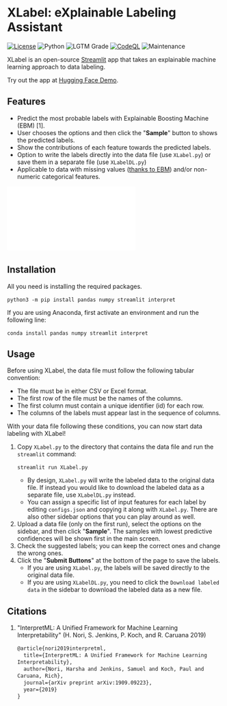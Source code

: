 # XLabel: e**X**plainable **Label**ing Assistant

[![License](https://img.shields.io/github/license/donlapark/XLabel)](LICENSE)
![Python](https://img.shields.io/badge/python-3.7_|_3.8-blue.svg)
![LGTM Grade](https://img.shields.io/lgtm/grade/python/github/donlapark/XLabel)
[![CodeQL](https://github.com/donlapark/XLabel/actions/workflows/codeql.yml/badge.svg)](https://github.com/donlapark/XLabel/actions/workflows/codeql.yml)
![Maintenance](https://img.shields.io/maintenance/yes/2022)

XLabel is an open-source [Streamlit](https://streamlit.io/) app that takes an explainable machine learning approach to data labeling.

Try out the app at [<ins>Hugging Face Demo</ins>](https://huggingface.co/spaces/Donlapark/XLabel).

## Features
* Predict the most probable labels with Explainable Boosting Machine (EBM) [1].
* User chooses the options and then click the "**Sample**" button to shows the predicted labels.
* Show the contributions of each feature towards the predicted labels.
* Option to write the labels directly into the data file (use `XLabel.py`) or save them in a separate file (use `XLabelDL.py`)
* Applicable to data with missing values ([thanks to EBM](https://github.com/interpretml/interpret/issues/18)) and/or non-numeric categorical features.

![Screenshot](screenshot/XLabel_screenshot.pdf)

## Installation
All you need is installing the required packages.
```
python3 -m pip install pandas numpy streamlit interpret
```
If you are using Anaconda, first activate an environment and run the following line:
```
conda install pandas numpy streamlit interpret
```

## Usage
Before using XLabel, the data file must follow the following tabular convention:
* The file must be in either CSV or Excel format.
* The first row of the file must be the names of the columns.
* The first column must contain a unique identifier (id) for each row.
* The columns of the labels must appear last in the sequence of columns.

With your data file following these conditions, you can now start data labeling with XLabel!
1. Copy `XLabel.py` to the directory that contains the data file and run the `streamlit` command:
    ```
    streamlit run XLabel.py
    ```
    * By design, `XLabel.py` will write the labeled data to the original data file. If instead you would like to download the labeled data as a separate file, use `XLabelDL.py` instead.
    * You can assign a specific list of input features for each label by editing `configs.json` and copying it along with `XLabel.py`. There are also other sidebar options that you can play around as well.
2. Upload a data file (only on the first run), select the options on the sidebar, and then click "**Sample**". The samples with lowest predictive confidences will be shown first in the main screen.
3. Check the suggested labels; you can keep the correct ones and change the wrong ones.
4. Click the "**Submit Buttons**" at the bottom of the page to save the labels. 
    * If you are using `XLabel.py`, the labels will be saved directly to the original data file.
    * If you are using `XLabelDL.py`, you need to click the `Download labeled data` in the sidebar to download the labeled data as a new file.

## Citations
1. "InterpretML: A Unified Framework for Machine Learning Interpretability" (H. Nori, S. Jenkins, P. Koch, and R. Caruana 2019)
    ```
    @article{nori2019interpretml,
      title={InterpretML: A Unified Framework for Machine Learning Interpretability},
      author={Nori, Harsha and Jenkins, Samuel and Koch, Paul and Caruana, Rich},
      journal={arXiv preprint arXiv:1909.09223},
      year={2019}
    }    
    ```
